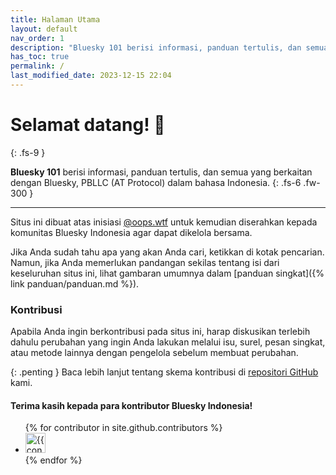 ```yaml
---
title: Halaman Utama
layout: default
nav_order: 1
description: "Bluesky 101 berisi informasi, panduan tertulis, dan semua yang berkaitan dengan Bluesky"
has_toc: true
permalink: /
last_modified_date: 2023-12-15 22:04
---
```


# Selamat datang! 👋
{: .fs-9 }

**Bluesky 101** berisi informasi, panduan tertulis, dan semua yang berkaitan dengan Bluesky, PBLLC (AT Protocol) dalam bahasa Indonesia.
{: .fs-6 .fw-300 }

---

Situs ini dibuat atas inisiasi [@oops.wtf](https://bsky.app/profile/oops.wtf) untuk kemudian diserahkan kepada komunitas Bluesky Indonesia agar dapat dikelola bersama.

Jika Anda sudah tahu apa yang akan Anda cari, ketikkan di kotak pencarian. Namun, jika Anda memerlukan pandangan sekilas tentang isi dari keseluruhan situs ini, lihat gambaran umumnya dalam [panduan singkat]({% link panduan/panduan.md %}).

### Kontribusi

Apabila Anda ingin berkontribusi pada situs ini, harap diskusikan terlebih dahulu perubahan yang ingin Anda lakukan melalui isu, surel, pesan singkat, atau metode lainnya dengan pengelola sebelum membuat perubahan. 

{: .penting }
Baca lebih lanjut tentang skema kontribusi di [repositori GitHub](https://github.com/oops-wtf/bsky-doc#skema-kontribusi) kami.

#### Terima kasih kepada para kontributor Bluesky Indonesia!

<ul class="list-style-none">
{% for contributor in site.github.contributors %}
  <li class="d-inline-block mr-1">
     <a href="{{ contributor.html_url }}"><img src="{{ contributor.avatar_url }}" width="32" height="32" alt="{{ contributor.login }}"></a>
  </li>
{% endfor %}
</ul>